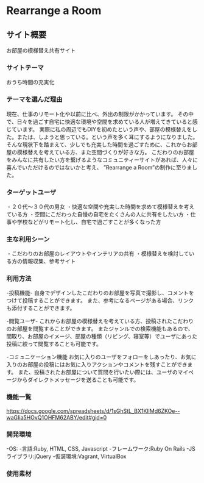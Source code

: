 # Rearrange a Room

## サイト概要
お部屋の模様替え共有サイト

### サイトテーマ
おうち時間の充実化

### テーマを選んだ理由
現在、仕事のリモート化や以前に比べ、外出の制限がかかっています。
その中で、日々を過ごす自宅に快適な環境や空間を求めている人が増えてきていると感じています。
実際に私の周辺でもDIYを初めたという声や、部屋の模様替えをした。または、しようと思っている。という声を多く耳にするようになりました。
そんな現状下を踏まえて、少しでも充実した時間を過ごすために、これからお部屋の模様替えを考えている方、また空間づくりが好きな方。
こだわりのお部屋をみんなに共有したい方を繋げるようなコミュニティーサイトがあれば、人々に喜んでいただけるのではないかと考え、
”Rearrange a Room”の制作に至りました。

### ターゲットユーザ
・２０代〜３０代の男女
・快適な空間や充実した時間を求めて模様替えを考えている方
・空間にこだわった自慢の自宅をたくさんの人に共有をしたい方
・仕事や学校などがリモート化し、自宅で過ごすことが多くなった方

### 主な利用シーン
・こだわりのお部屋のレイアウトやインテリアの共有
・模様替えを検討している方の情報収集、参考サイト

### 利用方法
-投稿機能-
自身でデザインしたこだわりのお部屋を写真で撮影し、コメントをつけて投稿することができます。
また、参考になるページがある場合、リンクも添付することができます。

-閲覧ユーザ-
これからお部屋の模様替えを考えている方、投稿されたこだわりのお部屋を閲覧することができます。
またジャンルでの検索機能もあるので、間取り、お部屋のイメージ、部屋の種類（リビング、寝室等）でユーザにあった投稿に絞って閲覧することも可能です。

-コミュニケーション機能
お気に入りのユーザをフォローをしあったり、お気に入りのお部屋の投稿にはお気に入りアクションやコメントを残すことができます。
また、投稿されたお部屋について質問を行いたい際には、ユーザのマイページからダイレクトメッセージを送ることも可能です。




### 機能一覧
https://docs.google.com/spreadsheets/d/1sGhStL_BX1KIlMd6ZKOe--waGIia5HOvQ1OHFM62ABY/edit#gid=0

### 開発環境
-OS:
-言語:Ruby, HTML, CSS, Javascript
-フレームワーク:Ruby On Rails
-JSライブラリ:jQuery
-仮装環境:Vagrant, VirtualBox

### 使用素材
